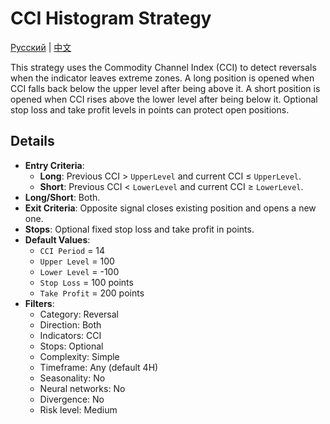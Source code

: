 # CCI Histogram Strategy
[Русский](README_ru.md) | [中文](README_cn.md)

This strategy uses the Commodity Channel Index (CCI) to detect reversals when the indicator leaves extreme zones. A long position is opened when CCI falls back below the upper level after being above it. A short position is opened when CCI rises above the lower level after being below it. Optional stop loss and take profit levels in points can protect open positions.

## Details

- **Entry Criteria**:
  - **Long**: Previous CCI > `UpperLevel` and current CCI ≤ `UpperLevel`.
  - **Short**: Previous CCI < `LowerLevel` and current CCI ≥ `LowerLevel`.
- **Long/Short**: Both.
- **Exit Criteria**: Opposite signal closes existing position and opens a new one.
- **Stops**: Optional fixed stop loss and take profit in points.
- **Default Values**:
  - `CCI Period` = 14
  - `Upper Level` = 100
  - `Lower Level` = -100
  - `Stop Loss` = 100 points
  - `Take Profit` = 200 points
- **Filters**:
  - Category: Reversal
  - Direction: Both
  - Indicators: CCI
  - Stops: Optional
  - Complexity: Simple
  - Timeframe: Any (default 4H)
  - Seasonality: No
  - Neural networks: No
  - Divergence: No
  - Risk level: Medium

